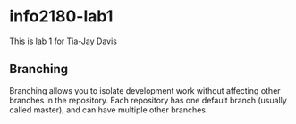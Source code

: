 # info2180-lab1

This is lab 1 for Tia-Jay Davis

## Branching

Branching allows you to isolate development work without
affecting other branches in the repository. Each repository
has one default branch (usually called master), and can have multiple other branches.